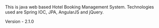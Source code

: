 This is java web based Hotel Booking Management System.
Technologies used are Spring IOC, JPA, AngularJS and jQuery.

Version - 2.1.0
